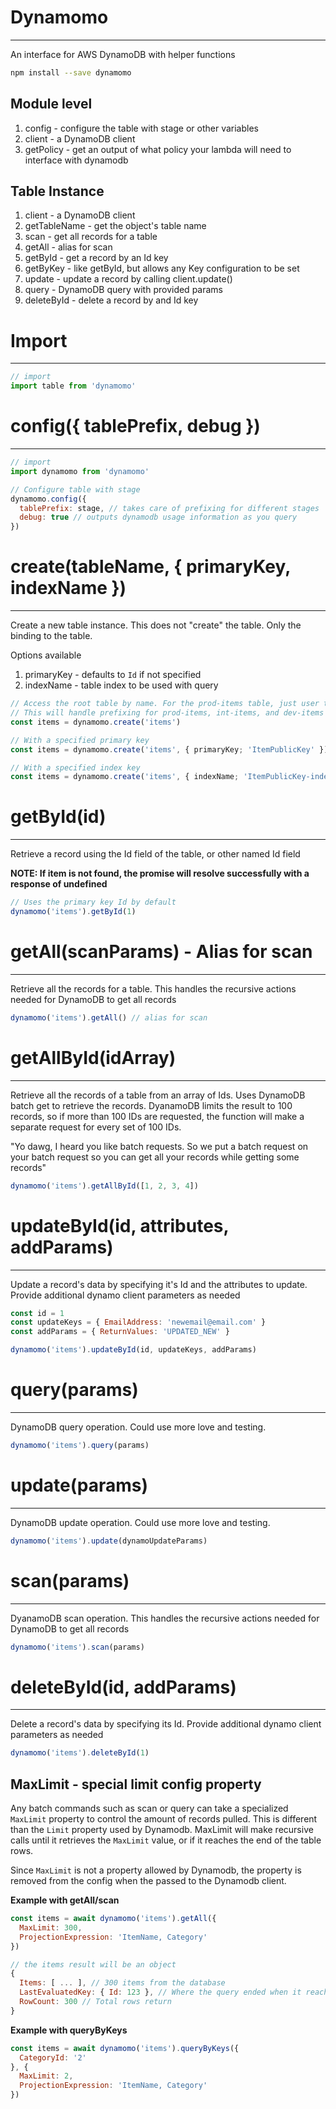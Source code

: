 # Dynamomo
---
An interface for AWS DynamoDB with helper functions


```bash
npm install --save dynamomo 
```

## Module level ##
1. config - configure the table with stage or other variables
2. client - a DynamoDB client
3. getPolicy - get an output of what policy your lambda will need to interface with dynamodb

## Table Instance ##
1. client - a DynamoDB client
2. getTableName - get the object's table name
3. scan - get all records for a table
4. getAll - alias for scan
5. getById - get a record by an Id key
6. getByKey - like getById, but allows any Key configuration to be set
7. update - update a record by calling client.update()
8. query - DynamoDB query with provided params
9. deleteById - delete a record by and Id key

# Import 
---

```javascript
// import
import table from 'dynamomo'
```


# config({ tablePrefix, debug })
---

```javascript
// import
import dynamomo from 'dynamomo'

// Configure table with stage
dynamomo.config({
  tablePrefix: stage, // takes care of prefixing for different stages
  debug: true // outputs dynamodb usage information as you query
})

```




# create(tableName, { primaryKey, indexName }) #
---
Create a new table instance. This does not "create" the table. Only the binding to the table.

Options available

1. primaryKey - defaults to `Id` if not specified
2. indexName - table index to be used with query

```javascript
// Access the root table by name. For the prod-items table, just user the name items 
// This will handle prefixing for prod-items, int-items, and dev-items on it's own
const items = dynamomo.create('items')

// With a specified primary key
const items = dynamomo.create('items', { primaryKey; 'ItemPublicKey' })

// With a specified index key
const items = dynamomo.create('items', { indexName; 'ItemPublicKey-index' })

```


# getById(id) #
---

Retrieve a record using the Id field of the table, or other named Id field

**NOTE: If item is not found, the promise will resolve successfully with a response of undefined**

```javascript
// Uses the primary key Id by default
dynamomo('items').getById(1)
```


# getAll(scanParams) - Alias for scan #
---

Retrieve all the records for a table.  This handles the recursive actions needed for DynamoDB to get all records
```javascript
dynamomo('items').getAll() // alias for scan
```


# getAllById(idArray) #
---

Retrieve all the records of a table from an array of Ids.  Uses DynamoDB batch get to retrieve the records.  DyanamoDB limits the result to 100 records, so if more than 100 IDs are requested, the function will make a separate request for every set of 100 IDs.


"Yo dawg, I heard you like batch requests.  So we put a batch request on your batch request so you can get all your records while getting some records"

```javascript
dynamomo('items').getAllById([1, 2, 3, 4])
```


# updateById(id, attributes, addParams) #
---

Update a record's data by specifying it's Id and the attributes to update. Provide additional dynamo client parameters as needed

```javascript
const id = 1
const updateKeys = { EmailAddress: 'newemail@email.com' }
const addParams = { ReturnValues: 'UPDATED_NEW' }

dynamomo('items').updateById(id, updateKeys, addParams)
```


# query(params) #
---

DynamoDB query operation.  Could use more love and testing.
```javascript
dynamomo('items').query(params)
```


# update(params) #
---

DynamoDB update operation.  Could use more love and testing.
```javascript
dynamomo('items').update(dynamoUpdateParams)
```

# scan(params) #
---

DyanamoDB scan operation.  This handles the recursive actions needed for DynamoDB to get all records
```javascript
dynamomo('items').scan(params)
```

# deleteById(id, addParams) #
---

Delete a record's data by specifying its Id. Provide additional dynamo client parameters as needed

```javascript
dynamomo('items').deleteById(1)
```


## MaxLimit - special limit config property

Any batch commands such as scan or query can take a specialized `MaxLimit` property to control the amount of records pulled. This is different than the `Limit` property used by Dynamodb. MaxLimit will make recursive calls until it retrieves the `MaxLimit` value, or if it reaches the end of the table rows. 

Since `MaxLimit` is not a property allowed by Dynamodb, the property is removed from the config when the passed to the Dynamodb client. 

**Example with getAll/scan**
```js
const items = await dynamomo('items').getAll({ 
  MaxLimit: 300, 
  ProjectionExpression: 'ItemName, Category' 
})

// the items result will be an object
{
  Items: [ ... ], // 300 items from the database
  LastEvaluatedKey: { Id: 123 }, // Where the query ended when it reached the limit. LastEvaluatedKey can change as the table size changes.
  RowCount: 300 // Total rows return 
}
```

**Example with queryByKeys**
```js
const items = await dynamomo('items').queryByKeys({
  CategoryId: '2'
}, { 
  MaxLimit: 2, 
  ProjectionExpression: 'ItemName, Category' 
})
```
